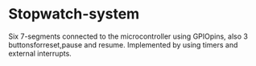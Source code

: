 # Stopwatch-system
Six 7-segments connected to the microcontroller using GPIOpins, also 3 buttonsforreset,pause and  resume. Implemented by using timers and external interrupts.
